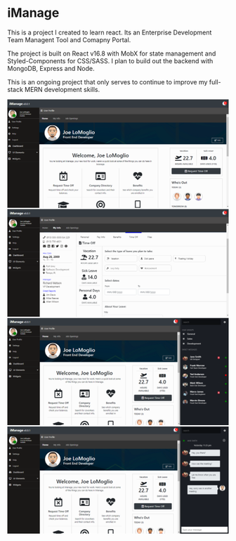 # iManage 

This is a project I created to learn react. Its an Enterprise Development Team Managent Tool and Comapny Portal.

The project is built on React v16.8 with MobX for state management and Styled-Components
for CSS/SASS. I plan to build out the backend with MongoDB, Express and Node.

This is an ongoing project that only serves to continue to improve my full-stack MERN development skills.

<img src="iManage.PNG" />

<img src="iManage2.PNG" />

<img src="iManage3.PNG" />

<img src="iManage4.PNG" />


